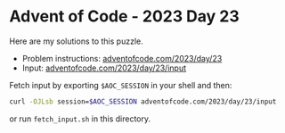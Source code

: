 # Advent of Code - 2023 Day 23
Here are my solutions to this puzzle.

* Problem instructions: [adventofcode.com/2023/day/23](https://adventofcode.com/2023/day/23)
* Input: [adventofcode.com/2023/day/23/input](https://adventofcode.com/2023/day/23/input)

Fetch input by exporting `$AOC_SESSION` in your shell and then:
```bash
curl -OJLsb session=$AOC_SESSION adventofcode.com/2023/day/23/input
```

or run `fetch_input.sh` in this directory.
